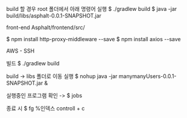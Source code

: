 build 할 경우
root 폴더에서 아래 명령어 실행
$ ./gradlew build
$ java -jar build/libs/asphalt-0.0.1-SNAPSHOT.jar

front-end
Asphalt/frontend/src/

$ npm install http-proxy-middleware --save
$ npm install axios --save

AWS - SSH

빌드
$ ./gradlew build

build -> libs 폴더로 이동
실행
$ nohup java -jar manymanyUsers-0.0.1-SNAPSHOT.jar &

실행중인 프로그램 확인
-> $ jobs

종료 시
$ fg %인덱스
controll + c
